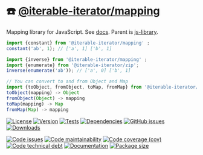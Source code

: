 :phone: [@iterable-iterator/mapping](https://iterable-iterator.github.io/mapping)
==

Mapping library for JavaScript.
See [docs](https://iterable-iterator.github.io/mapping).
Parent is [js-library](https://github.com/make-github-pseudonymous-again/js-library).

```js
import {constant} from '@iterable-iterator/mapping' ;
constant('ab', 1); // ['a', 1] ['b', 1]

import {inverse} from '@iterable-iterator/mapping' ;
import {enumerate} from '@iterable-iterator/zip';
inverse(enumerate('ab')); // ['a', 0] ['b', 1]

// You can convert to and from Object and Map
import {toObject, fromObject, toMap, fromMap} from '@iterable-iterator/mapping' ;
toObject(mapping) -> Object
fromObject(Object) -> mapping
toMap(mapping) -> Map
fromMap(Map) -> mapping
```

[![License](https://img.shields.io/github/license/iterable-iterator/mapping.svg)](https://raw.githubusercontent.com/iterable-iterator/mapping/main/LICENSE)
[![Version](https://img.shields.io/npm/v/@iterable-iterator/mapping.svg)](https://www.npmjs.org/package/@iterable-iterator/mapping)
[![Tests](https://img.shields.io/github/workflow/status/iterable-iterator/mapping/ci:cover?event=push&label=tests)](https://github.com/iterable-iterator/mapping/actions/workflows/ci:cover.yml?query=branch:main)
[![Dependencies](https://img.shields.io/librariesio/github/iterable-iterator/mapping.svg)](https://github.com/iterable-iterator/mapping/network/dependencies)
[![GitHub issues](https://img.shields.io/github/issues/iterable-iterator/mapping.svg)](https://github.com/iterable-iterator/mapping/issues)
[![Downloads](https://img.shields.io/npm/dm/@iterable-iterator/mapping.svg)](https://www.npmjs.org/package/@iterable-iterator/mapping)

[![Code issues](https://img.shields.io/codeclimate/issues/iterable-iterator/mapping.svg)](https://codeclimate.com/github/iterable-iterator/mapping/issues)
[![Code maintainability](https://img.shields.io/codeclimate/maintainability/iterable-iterator/mapping.svg)](https://codeclimate.com/github/iterable-iterator/mapping/trends/churn)
[![Code coverage (cov)](https://img.shields.io/codecov/c/gh/iterable-iterator/mapping/main.svg)](https://codecov.io/gh/iterable-iterator/mapping)
[![Code technical debt](https://img.shields.io/codeclimate/tech-debt/iterable-iterator/mapping.svg)](https://codeclimate.com/github/iterable-iterator/mapping/trends/technical_debt)
[![Documentation](https://iterable-iterator.github.io/mapping/badge.svg)](https://iterable-iterator.github.io/mapping/source.html)
[![Package size](https://img.shields.io/bundlephobia/minzip/@iterable-iterator/mapping)](https://bundlephobia.com/result?p=@iterable-iterator/mapping)
